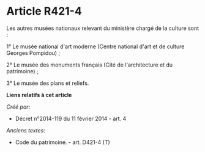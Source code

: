# Article R421-4

Les autres musées nationaux relevant du ministère chargé de la culture sont :

1° Le musée national d'art moderne (Centre national d'art et de culture Georges Pompidou) ;

2° Le musée des monuments français (Cité de l'architecture et du patrimoine) ;

3° Le musée des plans et reliefs.

**Liens relatifs à cet article**

_Créé par_:

  - Décret n°2014-119 du 11 février 2014 - art. 4

_Anciens textes_:

  - Code du patrimoine. - art. D421-4 (T)
